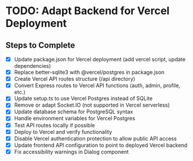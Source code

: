 # TODO: Adapt Backend for Vercel Deployment

## Steps to Complete

- [x] Update package.json for Vercel deployment (add vercel script, update dependencies)
- [x] Replace better-sqlite3 with @vercel/postgres in package.json
- [x] Create Vercel API routes structure (/api directory)
- [x] Convert Express routes to Vercel API functions (auth, admin, profile, etc.)
- [x] Update setup.ts to use Vercel Postgres instead of SQLite
- [x] Remove or adapt Socket.IO (not supported in Vercel serverless)
- [x] Update database schema for PostgreSQL syntax
- [x] Handle environment variables for Vercel Postgres
- [x] Test API routes locally if possible
- [x] Deploy to Vercel and verify functionality
- [x] Disable Vercel authentication protection to allow public API access
- [x] Update frontend API configuration to point to deployed Vercel backend
- [x] Fix accessibility warnings in Dialog component
